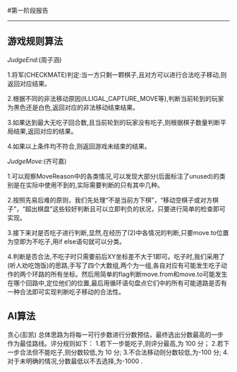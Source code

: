 #第一阶段报告

---

## 游戏规则算法

_JudgeEnd:_(周子涵)

1.将军(CHECKMATE)判定:当一方只剩一颗棋子,且对方可以进行合法吃子移动,则返回对应结果。

2.根据不同的非法移动原因(ILLIGAL_CAPTURE_MOVE等),判断当前轮到的玩家为黑色还是白色,返回对应的非法移动结束结果。

3.如果达到最大无吃子回合数,且当前轮到的玩家没有吃子,则根据棋子数量判断平局结果,返回对应的结果。

4.如果以上条件均不符合,则返回游戏未结束的结果。

_JudgeMove:_(齐可嘉)

1.可以观察MoveReason中的各类情况,可以发现大部分(后面标注了unused)的类别是在实际中使用不到的,实际需要判断的只有其中几种。

2.按照先易后难的原则，我们先处理“不是当前方下棋”，“移动空棋子或对方棋子”，“超出棋盘”这些较好判断且可以立即判负的状况，只要进行简单的检查即可实现。

3.接下来对是否吃子进行判断,显然,在经历了(2)中各情况的判断,只要move.to位置为空即为不吃子,用if else语句就可以分类。

4.判断是否合法,不吃子时只需要前后XY坐标差不大于1即可。吃子时,我们采用了(听人劝吃饱饭)的思路,手写了四个大数组,两个为一组,各自对应有可能发生吃子动作的两个环路的所有坐标。然后用简单的flag判断move.from和move.to可能发生在哪个回路中,定位他们的位置,最后用循环语句盘点它们中的所有可能道路是否有一种合法即可实现判断吃子移动的合法性。

## AI算法

贪心(彭凯)
总体思路为将每一可行步数进行分数预估，最终选出分数最高的一步作为最佳路线。评分规则如下：
1.若下一步能吃子,则评分最高,为 100 分；
2.若下一步合法但不能吃子,则分数较低,为 10 分;
3.不合法移动则分数较低,为-100 分;
4.对于未明确的情况,分数最低以不去选择,为-1000 .

